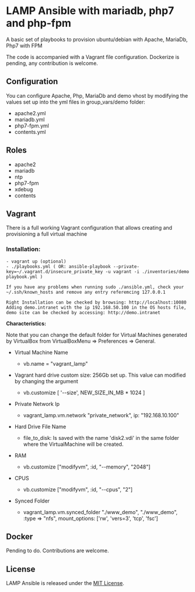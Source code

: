 # LAMP Ansible with mariadb, php7 and php-fpm

A basic set of playbooks to provision ubuntu/debian with Apache, MariaDb, Php7 with FPM

The code is accompanied with a Vagrant file configuration.
Dockerize is pending, any contribution is welcome.


## Configuration

You can configure Apache, Php, MariaDb and demo vhost by modifying the values set up into the yml files in group_vars/demo folder:

- apache2.yml
- mariadb.yml
- php7-fpm.yml
- contents.yml


## Roles

- apache2
- mariadb
- ntp
- php7-fpm
- xdebug
- contents


## Vagrant

There is a full working Vagrant configuration that allows creating and provisioning a full virtual machine


### Installation:

    - vagrant up (optional)
    - ./playbooks.yml ( OR: ansible-playbook --private-key=~/.vagrant.d/insecure_private_key -u vagrant -i ./inventories/demo playbook.yml )

    If you have any problems when running sudo ./ansible.yml, check your ~/.ssh/known_hosts and remove any entry referemcing 127.0.0.1

    Right Installation can be checked by browsing: http://localhost:10080
    Adding demo.intranet with the ip 192.168.50.100 in the OS hosts file, demo site can be checked by accessing: http://demo.intranet

**Characteristics:**

Note that you can change the default folder for Virtual Machines generated by VirtualBox from VirtualBoxMenu => Preferences => General.


- Virtual Machine Name

    - vb.name = "vagrant_lamp"
     
- Vagrant hard drive custom size: 256Gb set up. This value can modified by changing the argument
 
    - vb.customize [ '--size', NEW_SIZE_IN_MB * 1024 ]

- Private Network Ip
    
    - vagrant_lamp.vm.network "private_network", ip: "192.168.10.100"

- Hard Drive File Name
    
    - file_to_disk: Is saved with the name 'disk2.vdi' in the same folder where the VirtualMachine will be created.

- RAM

    - vb.customize ["modifyvm", :id, "--memory", "2048"]

- CPUS
    - vb.customize ["modifyvm", :id, "--cpus", "2"]

- Synced Folder

    - vagrant_lamp.vm.synced_folder "./www_demo", "./www_demo", :type => "nfs", mount_options: ['rw', 'vers=3', 'tcp', 'fsc']


## Docker

Pending to do.
Contributions are welcome.


## License

LAMP Ansible is released under the [MIT License](LICENSE).
